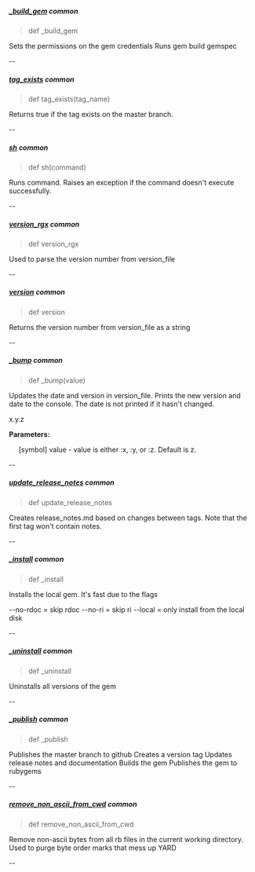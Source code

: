 ##### [_build_gem](https://github.com/appium/appium_thor/blob/ab32d98572d23a69e17355fb831485c3fd51405d/lib/appium_thor/helpers.rb#L6) common

> def _build_gem

Sets the permissions on the gem credentials
Runs gem build gemspec

--

##### [tag_exists](https://github.com/appium/appium_thor/blob/ab32d98572d23a69e17355fb831485c3fd51405d/lib/appium_thor/helpers.rb#L12) common

> def tag_exists(tag_name)

Returns true if the tag exists on the master branch.

--

##### [sh](https://github.com/appium/appium_thor/blob/ab32d98572d23a69e17355fb831485c3fd51405d/lib/appium_thor/helpers.rb#L18) common

> def sh(command)

Runs command. Raises an exception if the command doesn't execute successfully.

--

##### [version_rgx](https://github.com/appium/appium_thor/blob/ab32d98572d23a69e17355fb831485c3fd51405d/lib/appium_thor/helpers.rb#L30) common

> def version_rgx

Used to parse the version number from version_file

--

##### [version](https://github.com/appium/appium_thor/blob/ab32d98572d23a69e17355fb831485c3fd51405d/lib/appium_thor/helpers.rb#L35) common

> def version

Returns the version number from version_file as a string

--

##### [_bump](https://github.com/appium/appium_thor/blob/ab32d98572d23a69e17355fb831485c3fd51405d/lib/appium_thor/helpers.rb#L46) common

> def _bump(value)

Updates the date and version in version_file.
Prints the new version and date to the console.
The date is not printed if it hasn't changed.

x.y.z

__Parameters:__

&nbsp;&nbsp;&nbsp;&nbsp;&nbsp;[symbol] value - value is either :x, :y, or :z. Default is z.

--

##### [update_release_notes](https://github.com/appium/appium_thor/blob/ab32d98572d23a69e17355fb831485c3fd51405d/lib/appium_thor/helpers.rb#L86) common

> def update_release_notes

Creates release_notes.md based on changes between tags.
Note that the first tag won't contain notes.

--

##### [_install](https://github.com/appium/appium_thor/blob/ab32d98572d23a69e17355fb831485c3fd51405d/lib/appium_thor/helpers.rb#L150) common

> def _install

Installs the local gem. It's fast due to the flags

--no-rdoc = skip rdoc
--no-ri   = skip ri
--local   = only install from the local disk

--

##### [_uninstall](https://github.com/appium/appium_thor/blob/ab32d98572d23a69e17355fb831485c3fd51405d/lib/appium_thor/helpers.rb#L157) common

> def _uninstall

Uninstalls all versions of the gem

--

##### [_publish](https://github.com/appium/appium_thor/blob/ab32d98572d23a69e17355fb831485c3fd51405d/lib/appium_thor/helpers.rb#L168) common

> def _publish

Publishes the master branch to github
Creates a version tag
Updates release notes and documentation
Builds the gem
Publishes the gem to rubygems

--

##### [remove_non_ascii_from_cwd](https://github.com/appium/appium_thor/blob/ab32d98572d23a69e17355fb831485c3fd51405d/lib/appium_thor/helpers.rb#L200) common

> def remove_non_ascii_from_cwd

Remove non-ascii bytes from all rb files in the current working directory.
Used to purge byte order marks that mess up YARD

--

